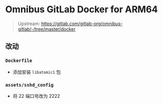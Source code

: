 # Omnibus GitLab Docker for ARM64

> Upstream: <https://gitlab.com/gitlab-org/omnibus-gitlab/-/tree/master/docker> 

## 改动

### `Dockerfile`
* 添加安装 `libatomic1` 包

### `assets/sshd_config`
* 将 22 端口号改为 2222
